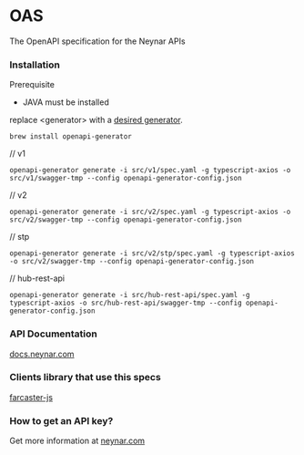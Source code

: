 # OAS

The OpenAPI specification for the Neynar APIs

### Installation
Prerequisite
- JAVA must be installed

replace \<generator\> with a [desired generator](https://openapi-generator.tech/docs/generators).

```
brew install openapi-generator
```

// v1
```
openapi-generator generate -i src/v1/spec.yaml -g typescript-axios -o src/v1/swagger-tmp --config openapi-generator-config.json
```

// v2
```
openapi-generator generate -i src/v2/spec.yaml -g typescript-axios -o src/v2/swagger-tmp --config openapi-generator-config.json
```

// stp
```
openapi-generator generate -i src/v2/stp/spec.yaml -g typescript-axios -o src/v2/swagger-tmp --config openapi-generator-config.json
```

// hub-rest-api
```
openapi-generator generate -i src/hub-rest-api/spec.yaml -g typescript-axios -o src/hub-rest-api/swagger-tmp --config openapi-generator-config.json
```

### API Documentation
[docs.neynar.com](https://docs.neynar.com/)

### Clients library that use this specs
[farcaster-js](https://github.com/standard-crypto/farcaster-js/)

### How to get an API key?
Get more information at [neynar.com](https://neynar.com/)

